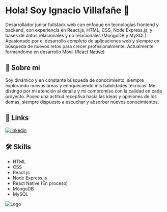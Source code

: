 
# Hola! Soy Ignacio Villafañe 👋

Desarrollador junior fullstack web con enfoque en tecnologías frontend y backend, con experiencia en React.js, HTML, CSS, Node Express.js, y bases de datos relacionales y no relacionales (MongoDB y MySQL). Apasionado por el desarrollo completo de aplicaciones web y siempre en búsqueda de nuevos retos para crecer profesionalmente. Actualmente formandome en desarrollo Movil (React Native)



## 🚀 Sobre mi
Soy dinámico y en constante búsqueda de conocimiento, siempre explorando nuevas áreas y enriqueciendo mis habilidades técnicas. Me distingo por mi atención al detalle y mi compromiso con la calidad en cada proyecto. Poseo una actitud receptiva hacia las ideas y opiniones de los demás, siempre dispuesto a escuchar y absorber nuevos conocimientos.


## 🔗 Links
[![linkedin](https://img.shields.io/badge/linkedin-0A66C2?style=for-the-badge&logo=linkedin&logoColor=white)](https://www.linkedin.com/in/ignacio-villafañe-5319a1210/)

## 🛠 Skills
- HTML
- CSS
- React.js
- Node Express.js
- React Native (En proceso)
- MongoDB
- MySQL



![Logo](https://i.imgur.com/6lmKfsO.png[/img])

